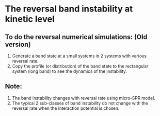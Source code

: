 # The reversal band instability at kinetic level
## To do the reversal numerical simulations: (Old version)
1. Generate a band state at a small systems in 2 systems with various reversal rate.
2. Copy the profile (or distribution) of the band state to the rectangular system (long band) to see the dynamics of the instability.

## Note:
1. The band instability changes with reversal rate using micro-SPR model.
2. The typical 2 sub-classes of band instability do not change with the 
reversal rate when the interaction potential is chosen.


